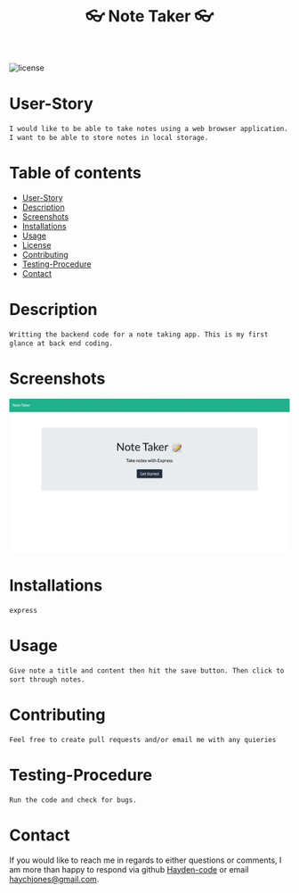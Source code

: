 
  <header align="center"> 
  <h1> 👓 Note Taker 👓 </h1> 
  </header>

  ![license](https://img.shields.io/badge/License-MIT%202.0-blue.svg)
    

  # User-Story
    I would like to be able to take notes using a web browser application. I want to be able to store notes in local storage.

  # Table of contents
  * [User-Story](#user-Story)
  * [Description](#Description)
  * [Screenshots](#Screenshots)
  * [Installations](#installations)
  * [Usage](#usage)
  * [License](#license)
  * [Contributing](#Contributing)
  * [Testing-Procedure](#Testing-Procedure)
  * [Contact](#contact)
    

  # Description
    Writting the backend code for a note taking app. This is my first glance at back end coding.

  # Screenshots
  ![Screenshot of project](271DB03A-48A4-44CD-B67C-03AA7DB909D9.jpeg)

  # Installations
    express

  # Usage
    Give note a title and content then hit the save button. Then click to sort through notes.

  # Contributing
    Feel free to create pull requests and/or email me with any quieries

  # Testing-Procedure
    Run the code and check for bugs.

  # Contact
  If you would like to reach me in regards to either questions or comments, I am more than 
  happy to respond via github [Hayden-code](https://github.com/Hayden-code) or email [haychjones@gmail.com](haychjones@gmail.com).
    
